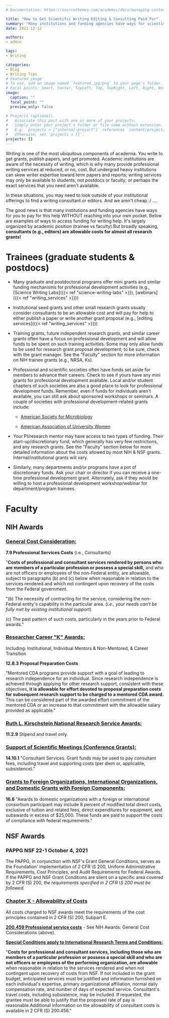 ```yaml
---
# Documentation: https://sourcethemes.com/academic/docs/managing-content/

title: "How to Get Scientific Writing Editing & Consulting Paid For"
summary: "Many institutions and funding agencies have ways for scientists to pay for writing and editing help WITHOUT reaching into your own pocket. Here are ways to access that funding."
date: 2021-12-12

authors: 
- admin

tags: 
- Writing

categories: 
- Blog
- Writing Tips
# Featured image
# To use, add an image named `featured.jpg/png` to your page's folder.
# Focal points: Smart, Center, TopLeft, Top, TopRight, Left, Right, BottomLeft, Bottom, BottomRight.
image:
  caption: ""
  focal_point: ""
  preview_only: false

# Projects (optional).
#   Associate this post with one or more of your projects.
#   Simply enter your project's folder or file name without extension.
#   E.g. `projects = ["internal-project"]` references `content/project/deep-learning/index.md`.
#   Otherwise, set `projects = []`.
projects: []
---
```


Writing is one of the most ubiquitous components of academia. You write to get grants, publish papers, and get promoted. Academic institutions are aware of the necessity of writing, which is why many provide professional writing services at reduced, or no, cost. But undergrad heavy institutions can skew writer expertise toward term papers and reports; writing services may only be available to students, not postdocs or faculty; or perhaps the exact services that you need aren't available. 

In these situations, you may need to look outside of your institutional offerings to find a  writing consultant or editors. And we aren't cheap :/ ....

The good news is that many institutions and funding agencies have ways for you to pay for this help WITHOUT reaching into your own pocket. Below are examples of ways to access funding for writing help. It's largely organized by academic position (trainee vs faculty).But broadly speaking, **consultants (e.g., editors) are allowable costs for almost all research grants!**

# Trainees (graduate students & postdocs)

- Many graduate and postdoctoral programs offer mini grants and similar funding mechanisms for professional development activities (e.g., [Science Writing Labs]({{< ref "science-writing-labs" >}}), [webinars]({{< ref "writing_services" >}}))

- Institutional seed grants and other small research grants usually consider consultants to be an allowable cost and will pay for help to either publish a paper or write another grant proposal (e.g., [editing services]({{< ref "writing_services" >}}))

- Training grants, future independent research grants, and similar career grants often have a focus on professional development and will allow funds to be spent on such training activities. Some may only allow funds to be used for research grant proposal development; to be sure, check with the grant manager. See the "Faculty" section for more information on NIH trainee grants (e.g., NRSA, Ks).

- Professional and scientific societies often have funds set aside for members to advance their careers. Check to see if yours have any mini grants for professional development available. Local and/or student chapters of such societies are also a good place to look for professional development funds. Remember, even if funds for individuals aren't available, you can still ask about sponsored workshops or seminars. A couple of societies with professional development-related grants include:

    - [American Society for Microbiology](https://asm.org/Fellowships/Career-Development-Grants-for-Postdoctoral-Women)
    
    - [American Association of University Women](https://www.aauw.org/resources/programs/fellowships-grants/current-opportunities/)

- Your PI/research mentor may have access to two types of funding. Their start-up/discretionary fund, which generally has very few restrictions, and any research grants. See the "Faculty" section below for more detailed information about the costs allowed by most NIH & NSF grants. Internal/institutional grants will vary.

- Similarly, many departments and/or programs have a pot of discretionary funds. Ask your chair or director if you can receive a one-time professional development grant. Alternately, ask if they would be willing to host a professional development workshop/webinar for department/program trainees.

# Faculty

## NIH Awards

### [General Cost Consideration:](https://grants.nih.gov/grants/policy/nihgps/html5/section_7/7.9_allowability_of_costs_activities.htm)

**7.9 Professional Services Costs** (i.e., Consultants)

"**Costs of professional and consultant services rendered by persons who are members of a particular profession or possess a special skill,** and who are not officers or employees of the non-Federal entity, are allowable, subject to paragraphs (b) and (c) below when reasonable in relation to the services rendered and which not contingent upon recovery of the costs from the Federal government.

"(b) The necessity of contracting for the service, considering the non-Federal entity's capability in the particular area. (_i.e., your needs can't be fully met by existing institutional support_)

(c) The past pattern of such costs, particularly in the years prior to Federal awards."

### [Researcher Career "K" Awards:](https://grants.nih.gov/grants/policy/nihgps/html5/section_12/12_research_career_development_k_awards.htm)
Including: Institutional, Individual Mentors & Non-Mentored, & Career Transition

**12.8.3 Proposal Preparation Costs**

"Mentored CDA programs provide support with a goal of leading to research independence for an individual. Since research independence is achieved through applying for other research support, consistent with these objectives, **it is allowable for effort devoted to proposal preparation costs for subsequent research support to be charged to a mentored CDA award.** This can be considered part of the awarded effort commitment of the mentored CDA or an increase to that commitment with the allowable salary provided as applicable."

### [Ruth L. Kirschstein National Research Service Awards:](https://grants.nih.gov/grants/policy/nihgps/html5/section_11/11.2.9_allowable_and_unallowable_costs.htm)

**11.2.9** Stipend and travel only.

### [Support of Scientific Meetings (Conference Grants):](https://grants.nih.gov/grants/policy/nihgps/html5/section_14/14.10_allowable_and_unallowable_costs.htm)

**14.10.1** "Consultant Services. Grant funds may be used to pay consultant fees, including travel and supporting costs (per diem or, applicable, subsistence)."

### [Grants to Foreign Organizations, International Organizations, and Domestic Grants with Foreign Components:](https://grants.nih.gov/grants/policy/nihgps/html5/section_16/16.6_allowable_and_unallowable_costs.htm)

**16.6** "Awards to domestic organizations with a foreign or international consortium participant may include 8 percent of modified total direct costs, exclusive of tuition and related fees, direct expenditures for equipment, and subawards in excess of $25,000. These funds are paid to support the costs of compliance with federal requirements."

## NSF Awards

### PAPPG NSF 22-1 October 4, 2021

The PAPPG, in conjunction with NSF's Grant General Conditions, serves as the Foundation' implementation of 2 CFR \S 200, Uniform Administrative Requirements, Cost Principles, and Audit Requirements for Federal Awards. If the PAPPG and NSF Grant Conditions are silent on a specific area covered by 2 CFR (S) 200, _the requirements specified in 2 CFR \S 200 must be followed._

### [Chapter X - Allowability of Costs](https://www.nsf.gov/pubs/policydocs/pappg22_1/pappg_10.jsp)

All costs charged to NSF awards meet the requirements of the cost principles contained in 2 CFR (S) 200, Subpart E.

[**200.459 Professional service costs**](https://www.ecfr.gov/current/title-2/subtitle-A/chapter-II/part-200/subpart-E/subject-group-ECFRed1f39f9b3d4e72/section-200.459) - See NIH Awards: General Cost Considerations (above).

[**Special Conditions apply to International Research Terms and Conditions:**](https://www.nsf.gov/bfa/dia/policy/fedrtc/irtc/irtc_1021.pdf)

"**Costs for professional and consultant services, including those who are members of a particular profession or possess a special skill and who are not officers or employees of the performing organization, are allowable** when reasonable in relation to the services rendered and when not contingent upon recovery of costs from NSF. If not included in the grant budget, anticipated services must be justified and information furnished on each individual's expertise, primary organizational affiliation, normal daily compensation rate, and number of days of expected service. Consultant's travel costs, including subsistence, may be included. If requested, the grantee must be able to justify that the proposed rate of pay is reasonable.Additional information on the allowability of consultant costs is available in 2 CFR (S) 200.456."